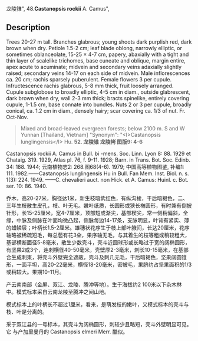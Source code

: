 龙陵锥",
48.**Castanopsis rockii** A. Camus",

## Description
Trees 20-27 m tall. Branches glabrous; young shoots dark purplish red, dark brown when dry. Petiole 1.5-2 cm; leaf blade oblong, narrowly elliptic, or sometimes oblanceolate, 15-25 ×  4-7 cm, papery, abaxially with a tight and thin layer of scalelike trichomes, base cuneate and oblique, margin entire, apex acute to acuminate; midvein and secondary veins adaxially slightly raised; secondary veins 14-17 on each side of midvein. Male inflorescences ca. 20 cm; rachis sparsely puberulent. Female flowers 3 per cupule. Infructescence rachis glabrous, 5-8 mm thick, fruit loosely arranged. Cupule subglobose to broadly elliptic, 4-5 cm in diam., outside glabrescent, dark brown when dry, wall 2-3 mm thick; bracts spinelike, entirely covering cupule, 1-1.5 cm, base connate into bundles. Nuts 2 or 3 per cupule, broadly conical, ca. 1.2 cm in diam., densely hairy; scar covering ca. 1/3 of nut. Fr. Oct-Nov.

> Mixed and broad-leaved evergreen forests; below 2100 m. S and W Yunnan [Thailand, Vietnam]
  "Synonym": "&lt;I&gt;Castanopsis lunglingensis&lt;/I&gt; Hu.
**52. 龙陵锥 龙陵栲 图版9: 4-6**

Castanopsis rockii A. Camus in Bull. bi -mens. Soc. Linn. Lyon 8: 88. 1929 et Chataig. 319. 1929, Atlas pl. 76, f. 9-11. 1928; Barn. in Trans. Bot. Soc. Edinb. 34: 188. 1944; 云南植物志2: 268.图68(4-6). 1979; 中国高等植物图鉴, 补编1: 111. 1982.——Castanopsis lunglingensis Hu in Bull. Fan Mem. Inst. Biol. n. s. 1(3): 224. 1949. ——C. chevalieri auct. non Hick. et A. Camus: Huinl. c. Bot. ser. 10: 86. 1940.

乔木，高20-27米，胸径达1米，新生枝暗紫红色，有纵沟棱，干后暗褐色，二、三年生枝散生皮孔，枝、叶无毛。嫩叶纸质，长圆形或狭长椭圆形，有时兼有倒披针形，长15-25厘米，宽4-7厘米，顶部短或渐尖，基部楔尖，常一侧稍偏斜，全缘，中脉及侧脉在叶面均微凸起，侧脉每边14-17条，支脉明显，叶背有紧实、薄的蜡鳞层；叶柄长1.5-2厘米。雄穗状花序生于枝上部叶腋间，长达20厘米，花序轴略被稀疏短毛，每总苞有花3朵，果序轴无毛，与其着生的枝等粗或稍较粗大，基部横断面径5-8毫米，散生少数壳斗，壳斗近圆球形或长略过于宽的阔椭圆形，有坚果2或3个，连刺横径40-50毫米，壳壁厚2-3毫米，刺长10-15毫米，在基部合生成刺束，将壳斗外壁完全遮蔽，壳斗及刺几无毛，干后暗褐色，坚果阔圆锥形，一面平坦，高20-22毫米，横径18-20毫米，密被毛，果脐约占坚果面积的1/3或稍较大。果期10-11月。

产云南南部（金屏、双江、龙陵、腾冲等地）。生于海拔约2 100米以下杂木林中。模式标本采自云南龙陵至腾冲之间山地。

模式标本上的叶柄长不超过1厘米，看来，是萌发枝的嫩叶，又模式标本的壳斗与枝、叶是分离的。

采于双江县的一号标本，其壳斗为阔椭圆形，刺较少且略短，壳斗外壁明显可见。它 与产加里曼丹的 Castanopsis elmeri Merr. 酷似。

